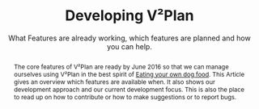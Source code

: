 ---
layout: page
title: Developing V²Plan
subtitle: What Features are already working, which features are planned and how you can help.
abstract: The core features of V²Plan are ready by June 2016 so that we can manage ourselves using V²Plan in the best spirit of <a href="https://en.wikipedia.org/wiki/Eating_your_own_dog_food">Eating your own dog food</a>. This Article gives an overview which features are available when. It also shows our development approach and our current development focus. This is also the place to read up on how to contribute or how to make suggestions or to report bugs.
issueNo: 76
---